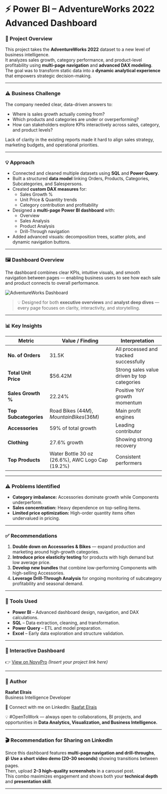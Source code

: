 # ⚡ Power BI – AdventureWorks 2022 Advanced Dashboard

### 📘 Project Overview
This project takes the **AdventureWorks 2022** dataset to a new level of business intelligence.  
It analyzes sales growth, category performance, and product-level profitability using **multi-page navigation** and **advanced DAX modeling**.  
The goal was to transform static data into a **dynamic analytical experience** that empowers strategic decision-making.

---

### ⚠️ Business Challenge
The company needed clear, data-driven answers to:
- Where is sales growth actually coming from?  
- Which products and categories are under or overperforming?  
- How can stakeholders explore KPIs interactively across sales, category, and product levels?

Lack of clarity in the existing reports made it hard to align sales strategy, marketing budgets, and operational priorities.

---

### 💡 Approach
- Connected and cleaned multiple datasets using **SQL** and **Power Query**.  
- Built a structured **data model** linking Orders, Products, Categories, Subcategories, and Salespersons.  
- Created **custom DAX measures** for:
  - Sales Growth %  
  - Unit Price & Quantity trends  
  - Category contribution and profitability  
- Designed a **multi-page Power BI dashboard** with:
  - Overview  
  - Sales Analysis  
  - Product Analysis  
  - Drill-Through navigation  
- Added advanced visuals: decomposition trees, scatter plots, and dynamic navigation buttons.

---

### 🖼️ Dashboard Overview
The dashboard combines clear KPIs, intuitive visuals, and smooth navigation between pages — enabling business users to see how each sale and product connects to overall performance.

![AdventureWorks Dashboard](Image/AdventureWorks_Advanced.png)

> 💡 Designed for both **executive overviews** and **analyst deep dives** — every page focuses on clarity, interactivity, and storytelling.

---

### 📊 Key Insights
| Metric | Value / Finding | Interpretation |
|--------|------------------|----------------|
| **No. of Orders** | 31.5K | All processed and tracked successfully |
| **Total Unit Price** | $56.42M | Strong sales value driven by top categories |
| **Sales Growth %** | 22.24% | Positive YoY growth momentum |
| **Top Subcategories** | Road Bikes ($44M), Mountain Bikes ($36M) | Main profit engines |
| **Accessories** | 59% of total growth | Leading contributor |
| **Clothing** | 27.6% growth | Showing strong recovery |
| **Top Products** | Water Bottle 30 oz (26.6%), AWC Logo Cap (19.2%) | Consistent performers |

---

### ⚠️ Problems Identified
- **Category imbalance:** Accessories dominate growth while Components underperform.  
- **Sales concentration:** Heavy dependence on top-selling items.  
- **Limited price optimization:** High-order quantity items often undervalued in pricing.  

---

### ✅ Recommendations
1. **Double down on Accessories & Bikes** — expand production and marketing around high-growth categories.  
2. **Introduce price elasticity testing** for products with high demand but low average price.  
3. **Develop new bundles** that combine low-performing Components with high-selling Accessories.  
4. **Leverage Drill-Through Analysis** for ongoing monitoring of subcategory profitability and seasonal demand.  

---

### 🧰 Tools Used
- **Power BI** – Advanced dashboard design, navigation, and DAX calculations.  
- **SQL** – Data extraction, cleaning, and transformation.  
- **Power Query** – ETL and model preparation.  
- **Excel** – Early data exploration and structure validation.

---

### 🔗 Interactive Dashboard
👉 [View on NovyPro](https://project.novypro.com/) *(Insert your project link here)*  

---

### 👤 Author
**Raafat Elrais**  
Business Intelligence Developer  

👤 Connect with me on LinkedIn: [Raafat Elrais](https://www.linkedin.com/in/raafat-elrais/)  

💡 #OpenToWork — always open to collaborations, BI projects, and opportunities in **Data Analytics, Visualization, and Business Intelligence.**

---

### 🎬 Recommendation for Sharing on LinkedIn
Since this dashboard features **multi-page navigation and drill-throughs**,  
📹 **Use a short video demo (20–30 seconds)** showing transitions between pages.  
Then, upload **2–3 high-quality screenshots** in a carousel post.  
This combo maximizes engagement and shows both your **technical depth** and **presentation skill**.

---

